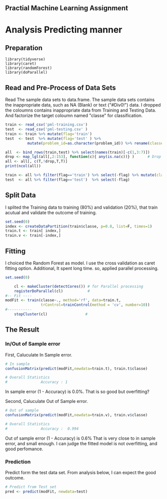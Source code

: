## Practial Machine Learning Assignment

# Analysis Predicting manner

## Preparation
```{R}
library(tidyverse)
library(caret)
library(randomForest)
library(doParallel)
```

## Read and Pre-Process of Data Sets
Read The sample data sets to data.frame.
The sample data sets contains the inappropriate data, such as NA (Blank) or text ("#Div0!") data.
I dropped the coloumns contains inappropriate data from Training and Testing Data.
And factorize the target coloumn named "classe" for classification.

```R
train <- read_csv('pml-training.csv')
test  <- read_csv('pml-testing.csv' )
train <- train %>% mutate(flag='train')
test  <- test  %>% mutate(flag='test' ) %>% 
          mutate(problem_id=as.character(problem_id)) %>% rename(classe=problem_id)

all  <- bind_rows(train,test) %>% select(names(train)[-c(1,3:7)])
drop <- map_lgl(all[,2:153], function(c){ any(is.na(c))} )      # Drop columns contain NA
all <- all[, c(T,!drop,T,T)]
print(ncol(all))

train <- all %>% filter(flag=='train') %>% select(-flag) %>% mutate(classe=factor(classe))
test  <- all %>% filter(flag=='test')  %>% select(-flag)
```

## Split Data
I splited the Training data to training (80%) and validation (20%), that train acutual and validate the outcome of training.

```R
set.seed(0)
index <- createDataPartition(train$classe, p=0.8, list=F, times=1)
train.t <- train[ index,]
train.v <- train[-index,]
```

## Fitting
I choiced the Random Forest as model. I use the cross validation as caret fitting option.
Additional, It spent long time. so, applied parallel processing.

```R
set.seed(0)

    cl <- makeCluster(detectCores()) # for Parallel processing
    registerDoParallel(cl)           #
#-- Fit ----
modFit <- train(classe~., method='rf', data=train.t,
                trControl=trainControl(method = 'cv', number=10))
#-----------
    stopCluster(cl)                 #

```

## The Result
### In/Out of Sample error
First, Caluculate In Sample error.

```R
# In sample
confusionMatrix(predict(modFit,newdata=train.t), train.t$classe)

# Overall Statistics
#               Accuracy : 1
```
In sample error (1 - Accuracy) is 0.0%.
That is so good but overfitting?

Second, Caluculate Out of Sample error.
```R
# Out of sample
confusionMatrix(predict(modFit,newdata=train.v), train.v$classe)

# Overall Statistics
#               Accuracy :  0.994
```
Out of sample error (1 - Accuracy) is 0.6%
That is very close to in sample error, and small enough.
I can judge the fitted model is not overfitting, and good perfomance.

### Prediction
Predict form the test data set.
From analysis below, I can expect the good outcome. 

```R
# Predict from Test set
pred <- predict(modFit, newdata=test)
```

